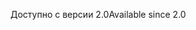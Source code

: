 <span data-ttu-id="6502f-101">Доступно с версии 2.0</span><span class="sxs-lookup"><span data-stu-id="6502f-101">Available since 2.0</span></span>